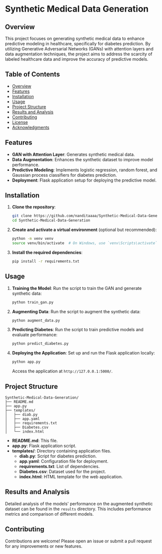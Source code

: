 # Synthetic Medical Data Generation

## Overview

This project focuses on generating synthetic medical data to enhance predictive modeling in healthcare, specifically for diabetes prediction. By utilizing Generative Adversarial Networks (GANs) with attention layers and data augmentation techniques, the project aims to address the scarcity of labeled healthcare data and improve the accuracy of predictive models.

## Table of Contents

- [Overview](#overview)
- [Features](#features)
- [Installation](#installation)
- [Usage](#usage)
- [Project Structure](#project-structure)
- [Results and Analysis](#results-and-analysis)
- [Contributing](#contributing)
- [License](#license)
- [Acknowledgments](#acknowledgments)

## Features

- **GAN with Attention Layer**: Generates synthetic medical data.
- **Data Augmentation**: Enhances the synthetic dataset to improve model performance.
- **Predictive Modeling**: Implements logistic regression, random forest, and Gaussian process classifiers for diabetes prediction.
- **Deployment**: Flask application setup for deploying the predictive model.

## Installation

1. **Clone the repository**:
    ```sh
    git clone https://github.com/nanditaaaa/Synthetic-Medical-Data-Generation.git
    cd Synthetic-Medical-Data-Generation
    ```

2. **Create and activate a virtual environment** (optional but recommended):
    ```sh
    python -m venv venv
    source venv/bin/activate  # On Windows, use `venv\Scripts\activate`
    ```

3. **Install the required dependencies**:
    ```sh
    pip install -r requirements.txt
    ```

## Usage

1. **Training the Model**:
    Run the script to train the GAN and generate synthetic data:
    ```sh
    python train_gan.py
    ```

2. **Augmenting Data**:
    Run the script to augment the synthetic data:
    ```sh
    python augment_data.py
    ```

3. **Predicting Diabetes**:
    Run the script to train predictive models and evaluate performance:
    ```sh
    python predict_diabetes.py
    ```

4. **Deploying the Application**:
    Set up and run the Flask application locally:
    ```sh
    python app.py
    ```
    Access the application at `http://127.0.0.1:5000/`.

## Project Structure

```
Synthetic-Medical-Data-Generation/
├── README.md
├── app.py
├── templates/
│   ├── diab.py
│   ├── app.yaml
│   ├── requirements.txt
│   ├── Diabetes.csv
│   └── index.html
```

- **README.md**: This file.
- **app.py**: Flask application script.
- **templates/**: Directory containing application files.
  - **diab.py**: Script for diabetes prediction.
  - **app.yaml**: Configuration file for deployment.
  - **requirements.txt**: List of dependencies.
  - **Diabetes.csv**: Dataset used for the project.
  - **index.html**: HTML template for the web application.

## Results and Analysis

Detailed analysis of the models' performance on the augmented synthetic dataset can be found in the `results` directory. This includes performance metrics and comparison of different models.

## Contributing

Contributions are welcome! Please open an issue or submit a pull request for any improvements or new features.


